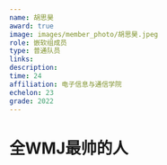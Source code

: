 ```yaml
---
name: 胡思昊
award: true
image: images/member_photo/胡思昊.jpeg
role: 嵌软组成员
type: 普通队员
links:
description:
time: 24
affiliation: 电子信息与通信学院
echelon: 23
grade: 2022
---
```

# 全WMJ最帅的人

